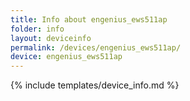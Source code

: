 ```yaml
---
title: Info about engenius_ews511ap
folder: info
layout: deviceinfo
permalink: /devices/engenius_ews511ap/
device: engenius_ews511ap
---
```

{% include templates/device_info.md %}
